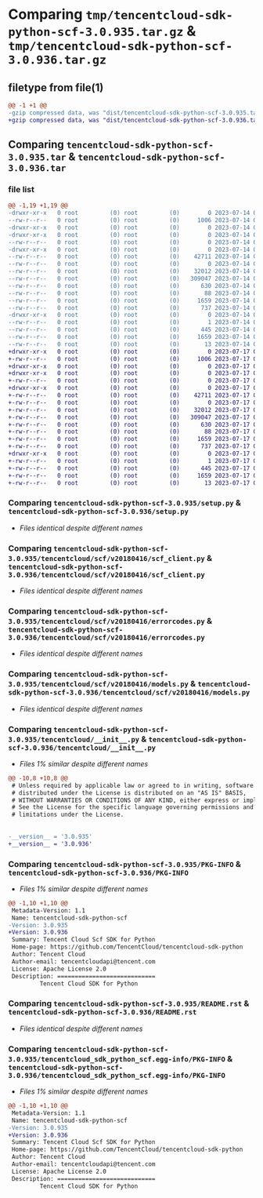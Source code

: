# Comparing `tmp/tencentcloud-sdk-python-scf-3.0.935.tar.gz` & `tmp/tencentcloud-sdk-python-scf-3.0.936.tar.gz`

## filetype from file(1)

```diff
@@ -1 +1 @@
-gzip compressed data, was "dist/tencentcloud-sdk-python-scf-3.0.935.tar", last modified: Fri Jul 14 00:36:46 2023, max compression
+gzip compressed data, was "dist/tencentcloud-sdk-python-scf-3.0.936.tar", last modified: Mon Jul 17 00:33:31 2023, max compression
```

## Comparing `tencentcloud-sdk-python-scf-3.0.935.tar` & `tencentcloud-sdk-python-scf-3.0.936.tar`

### file list

```diff
@@ -1,19 +1,19 @@
-drwxr-xr-x   0 root         (0) root         (0)        0 2023-07-14 00:36:46.000000 tencentcloud-sdk-python-scf-3.0.935/
--rw-r--r--   0 root         (0) root         (0)     1006 2023-07-14 00:36:46.000000 tencentcloud-sdk-python-scf-3.0.935/setup.py
-drwxr-xr-x   0 root         (0) root         (0)        0 2023-07-14 00:36:46.000000 tencentcloud-sdk-python-scf-3.0.935/tencentcloud/
-drwxr-xr-x   0 root         (0) root         (0)        0 2023-07-14 00:36:46.000000 tencentcloud-sdk-python-scf-3.0.935/tencentcloud/scf/
--rw-r--r--   0 root         (0) root         (0)        0 2023-07-14 00:36:46.000000 tencentcloud-sdk-python-scf-3.0.935/tencentcloud/scf/__init__.py
-drwxr-xr-x   0 root         (0) root         (0)        0 2023-07-14 00:36:46.000000 tencentcloud-sdk-python-scf-3.0.935/tencentcloud/scf/v20180416/
--rw-r--r--   0 root         (0) root         (0)    42711 2023-07-14 00:36:46.000000 tencentcloud-sdk-python-scf-3.0.935/tencentcloud/scf/v20180416/scf_client.py
--rw-r--r--   0 root         (0) root         (0)        0 2023-07-14 00:36:46.000000 tencentcloud-sdk-python-scf-3.0.935/tencentcloud/scf/v20180416/__init__.py
--rw-r--r--   0 root         (0) root         (0)    32012 2023-07-14 00:36:46.000000 tencentcloud-sdk-python-scf-3.0.935/tencentcloud/scf/v20180416/errorcodes.py
--rw-r--r--   0 root         (0) root         (0)   309047 2023-07-14 00:36:46.000000 tencentcloud-sdk-python-scf-3.0.935/tencentcloud/scf/v20180416/models.py
--rw-r--r--   0 root         (0) root         (0)      630 2023-07-14 00:36:46.000000 tencentcloud-sdk-python-scf-3.0.935/tencentcloud/__init__.py
--rw-r--r--   0 root         (0) root         (0)       88 2023-07-14 00:36:46.000000 tencentcloud-sdk-python-scf-3.0.935/setup.cfg
--rw-r--r--   0 root         (0) root         (0)     1659 2023-07-14 00:36:46.000000 tencentcloud-sdk-python-scf-3.0.935/PKG-INFO
--rw-r--r--   0 root         (0) root         (0)      737 2023-07-14 00:36:46.000000 tencentcloud-sdk-python-scf-3.0.935/README.rst
-drwxr-xr-x   0 root         (0) root         (0)        0 2023-07-14 00:36:46.000000 tencentcloud-sdk-python-scf-3.0.935/tencentcloud_sdk_python_scf.egg-info/
--rw-r--r--   0 root         (0) root         (0)        1 2023-07-14 00:36:46.000000 tencentcloud-sdk-python-scf-3.0.935/tencentcloud_sdk_python_scf.egg-info/dependency_links.txt
--rw-r--r--   0 root         (0) root         (0)      445 2023-07-14 00:36:46.000000 tencentcloud-sdk-python-scf-3.0.935/tencentcloud_sdk_python_scf.egg-info/SOURCES.txt
--rw-r--r--   0 root         (0) root         (0)     1659 2023-07-14 00:36:46.000000 tencentcloud-sdk-python-scf-3.0.935/tencentcloud_sdk_python_scf.egg-info/PKG-INFO
--rw-r--r--   0 root         (0) root         (0)       13 2023-07-14 00:36:46.000000 tencentcloud-sdk-python-scf-3.0.935/tencentcloud_sdk_python_scf.egg-info/top_level.txt
+drwxr-xr-x   0 root         (0) root         (0)        0 2023-07-17 00:33:31.000000 tencentcloud-sdk-python-scf-3.0.936/
+-rw-r--r--   0 root         (0) root         (0)     1006 2023-07-17 00:33:31.000000 tencentcloud-sdk-python-scf-3.0.936/setup.py
+drwxr-xr-x   0 root         (0) root         (0)        0 2023-07-17 00:33:31.000000 tencentcloud-sdk-python-scf-3.0.936/tencentcloud/
+drwxr-xr-x   0 root         (0) root         (0)        0 2023-07-17 00:33:31.000000 tencentcloud-sdk-python-scf-3.0.936/tencentcloud/scf/
+-rw-r--r--   0 root         (0) root         (0)        0 2023-07-17 00:33:31.000000 tencentcloud-sdk-python-scf-3.0.936/tencentcloud/scf/__init__.py
+drwxr-xr-x   0 root         (0) root         (0)        0 2023-07-17 00:33:31.000000 tencentcloud-sdk-python-scf-3.0.936/tencentcloud/scf/v20180416/
+-rw-r--r--   0 root         (0) root         (0)    42711 2023-07-17 00:33:31.000000 tencentcloud-sdk-python-scf-3.0.936/tencentcloud/scf/v20180416/scf_client.py
+-rw-r--r--   0 root         (0) root         (0)        0 2023-07-17 00:33:31.000000 tencentcloud-sdk-python-scf-3.0.936/tencentcloud/scf/v20180416/__init__.py
+-rw-r--r--   0 root         (0) root         (0)    32012 2023-07-17 00:33:31.000000 tencentcloud-sdk-python-scf-3.0.936/tencentcloud/scf/v20180416/errorcodes.py
+-rw-r--r--   0 root         (0) root         (0)   309047 2023-07-17 00:33:31.000000 tencentcloud-sdk-python-scf-3.0.936/tencentcloud/scf/v20180416/models.py
+-rw-r--r--   0 root         (0) root         (0)      630 2023-07-17 00:33:31.000000 tencentcloud-sdk-python-scf-3.0.936/tencentcloud/__init__.py
+-rw-r--r--   0 root         (0) root         (0)       88 2023-07-17 00:33:31.000000 tencentcloud-sdk-python-scf-3.0.936/setup.cfg
+-rw-r--r--   0 root         (0) root         (0)     1659 2023-07-17 00:33:31.000000 tencentcloud-sdk-python-scf-3.0.936/PKG-INFO
+-rw-r--r--   0 root         (0) root         (0)      737 2023-07-17 00:33:31.000000 tencentcloud-sdk-python-scf-3.0.936/README.rst
+drwxr-xr-x   0 root         (0) root         (0)        0 2023-07-17 00:33:31.000000 tencentcloud-sdk-python-scf-3.0.936/tencentcloud_sdk_python_scf.egg-info/
+-rw-r--r--   0 root         (0) root         (0)        1 2023-07-17 00:33:31.000000 tencentcloud-sdk-python-scf-3.0.936/tencentcloud_sdk_python_scf.egg-info/dependency_links.txt
+-rw-r--r--   0 root         (0) root         (0)      445 2023-07-17 00:33:31.000000 tencentcloud-sdk-python-scf-3.0.936/tencentcloud_sdk_python_scf.egg-info/SOURCES.txt
+-rw-r--r--   0 root         (0) root         (0)     1659 2023-07-17 00:33:31.000000 tencentcloud-sdk-python-scf-3.0.936/tencentcloud_sdk_python_scf.egg-info/PKG-INFO
+-rw-r--r--   0 root         (0) root         (0)       13 2023-07-17 00:33:31.000000 tencentcloud-sdk-python-scf-3.0.936/tencentcloud_sdk_python_scf.egg-info/top_level.txt
```

### Comparing `tencentcloud-sdk-python-scf-3.0.935/setup.py` & `tencentcloud-sdk-python-scf-3.0.936/setup.py`

 * *Files identical despite different names*

### Comparing `tencentcloud-sdk-python-scf-3.0.935/tencentcloud/scf/v20180416/scf_client.py` & `tencentcloud-sdk-python-scf-3.0.936/tencentcloud/scf/v20180416/scf_client.py`

 * *Files identical despite different names*

### Comparing `tencentcloud-sdk-python-scf-3.0.935/tencentcloud/scf/v20180416/errorcodes.py` & `tencentcloud-sdk-python-scf-3.0.936/tencentcloud/scf/v20180416/errorcodes.py`

 * *Files identical despite different names*

### Comparing `tencentcloud-sdk-python-scf-3.0.935/tencentcloud/scf/v20180416/models.py` & `tencentcloud-sdk-python-scf-3.0.936/tencentcloud/scf/v20180416/models.py`

 * *Files identical despite different names*

### Comparing `tencentcloud-sdk-python-scf-3.0.935/tencentcloud/__init__.py` & `tencentcloud-sdk-python-scf-3.0.936/tencentcloud/__init__.py`

 * *Files 1% similar despite different names*

```diff
@@ -10,8 +10,8 @@
 # Unless required by applicable law or agreed to in writing, software
 # distributed under the License is distributed on an "AS IS" BASIS,
 # WITHOUT WARRANTIES OR CONDITIONS OF ANY KIND, either express or implied.
 # See the License for the specific language governing permissions and
 # limitations under the License.
 
 
-__version__ = '3.0.935'
+__version__ = '3.0.936'
```

### Comparing `tencentcloud-sdk-python-scf-3.0.935/PKG-INFO` & `tencentcloud-sdk-python-scf-3.0.936/PKG-INFO`

 * *Files 1% similar despite different names*

```diff
@@ -1,10 +1,10 @@
 Metadata-Version: 1.1
 Name: tencentcloud-sdk-python-scf
-Version: 3.0.935
+Version: 3.0.936
 Summary: Tencent Cloud Scf SDK for Python
 Home-page: https://github.com/TencentCloud/tencentcloud-sdk-python
 Author: Tencent Cloud
 Author-email: tencentcloudapi@tencent.com
 License: Apache License 2.0
 Description: ============================
         Tencent Cloud SDK for Python
```

### Comparing `tencentcloud-sdk-python-scf-3.0.935/README.rst` & `tencentcloud-sdk-python-scf-3.0.936/README.rst`

 * *Files identical despite different names*

### Comparing `tencentcloud-sdk-python-scf-3.0.935/tencentcloud_sdk_python_scf.egg-info/PKG-INFO` & `tencentcloud-sdk-python-scf-3.0.936/tencentcloud_sdk_python_scf.egg-info/PKG-INFO`

 * *Files 1% similar despite different names*

```diff
@@ -1,10 +1,10 @@
 Metadata-Version: 1.1
 Name: tencentcloud-sdk-python-scf
-Version: 3.0.935
+Version: 3.0.936
 Summary: Tencent Cloud Scf SDK for Python
 Home-page: https://github.com/TencentCloud/tencentcloud-sdk-python
 Author: Tencent Cloud
 Author-email: tencentcloudapi@tencent.com
 License: Apache License 2.0
 Description: ============================
         Tencent Cloud SDK for Python
```

